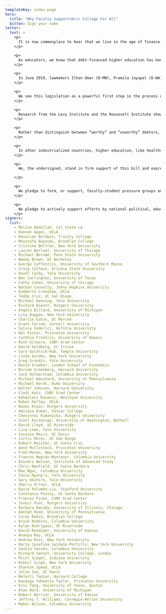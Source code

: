 ```yaml
---
templateKey: index-page
hero:
  title: "Why Faculty Support<br/> College For All"
  button: Sign your name
letter:
  text: >
    <p>
      It is now commonplace to hear that we live in the age of finance, but for the vast majority of people in the United States and beyond, our era is experienced as the age of crushing debt. As a result of soaring education costs, unaffordable housing, bankruptcies from medical bills, usurious payday loans, and unpayable financial obligations from mass incarceration, household debt continues to spiral. Student debt alone stands at $1.6 trillion. Our students are graduating with an average of $30,000 in debt, and every year, there are 1.1 million new defaulters on those debts. Debt-financed higher education has taken a radically unequal toll on Black, Latinx and Native households because they hold just a fraction of the wealth of white households. Four years after graduating, the average loan balances of Black student debtors are more than double that of their white counterparts, due to discrepancies that can be traced to employment discrimination, racial wage gaps, and differentials in intergenerational wealth.
    </p>

    <p>
      As educators, we know that debt-financed higher education has been a profound mistake, and also a relatively recent one. (Student debt was too insignificant to track in 1999.) By slashing funding to education, federal and state lawmakers shifted the burden to students and families, especially to those least able to afford it. Activists from the Occupy Student Debt Campaign to Strike Debt to Movement for Black Lives to the Debt Collective have been sounding the alarm and organizing around this issue for the last eight years. Indeed, the Debt Collective organized the first successful student debt strike in U.S. history, winning over $1 billion in debt discharge in a campaign with for-profit college debtors. Finally, politicians are listening.
    </p>

    <p>
      In June 2019, lawmakers Ilhan Omar (D-MN), Pramila Jayapal (D-WA), and Bernie Sanders (D-VT) introduced the College for All act (with help from student debt strikers). The legislation would wipe out all $1.6 trillion in outstanding student debt for 45 million borrowers, eliminate tuition and fees at all public two-year and four-year colleges and universities, provide funding streams to Historically Black Colleges and Universities and Tribal Colleges, and make community colleges, trade schools, and apprenticeship programs tuition-and fee-free for all. These measures will be paid for by a financial transaction tax on Wall Street of the kind currently imposed by 40 countries around the world.
    </p>

    <p>
      We see this legislation as a powerful first step in the process of reinvestment in quality public education. We know that subsequent steps will require the fight for state reinvestment, high quality and diverse curricula, robust research support, and the de-adjunctification of our workforce.
    </p>

    <p>
      Research from the Levy Institute and the Roosevelt Institute shows that a full jubilee—an erasure of all student loans currently on the books—would not only be a substantial boost to GDP but also a significant narrowing of the racial wealth gap, and therefore a means to begin addressing the need for reparations in and through higher education. Far from a boon to the already-wealthy, the vast majority of the benefits of universal debt discharge would go to the bottom 20% of households. The largest impact, in proportion to household wealth, would be on Black and Latinx families and communities, and women in those communities in particular, who hold the disproportionate share of the debt load. In addition, a significant percentage of student debtors were defrauded by for-profit colleges (which intentionally target and exploit marginalized communities) and these students routinely carry high debt burdens, often without ever having graduated.
    </p>

    <p>
      Rather than distinguish between “worthy” and “unworthy” debtors, or create a pecking order of who deserves more, less, or no relief, we applaud the fact that College for All is being proposed in the lineage of universal programs like Social Security and Medicare. While there are other policy options on the table, we strongly believe that universal programs are engines of popular solidarity that draw their power from uniting the most people under a single demand: education should be a right, not a privilege. A demand for universal student debt relief, alongside the proposal for tuition-free public college, unites tens of millions of people around a commonly shared idea. College for All, like Medicare for All, is a meaningful step toward de-financializing our basic social needs.
    </p>

    <p>
      In other industrialized countries, higher education, like healthcare, is regarded as a public good and as a right, but in the U.S., it has been turned into an expensive commodity. Now is the time to reclaim the vocation of learning to which we have devoted our careers. College for All is the first serious step toward that goal we have seen in our lifetime.
    </p>

    <p>
      We, the undersigned, stand in firm support of this bill and express our commitment to fight for its passage into law.

    </p>

    <p>
      We pledge to form, or support, faculty-student pressure groups on our own campuses to actively promote the agenda of College for All, without regard to the outcome of the bill itself.
    </p>

    <p>
      We pledge to actively support efforts by national political, educational or labor groups willing to fight for the agenda of College for All.
    </p>
signers:
  list:
    - Melina Abdullah, Cal State LA
    - Hannah Appel, UCLA
    - Davarian Baldwin, Trinity College
    - Moustafa Bayoumi, Brooklyn College
    - Cristina Beltrán, New York University
    - Lauren Berlant, University of Chicago
    - Michael Berubé, Penn State University
    - Wendy Brown, UC Berkeley
    - George Caffentzis, University of Southern Maine
    - Craig Calhoun, Arizona State University
    - Hazel Carby, Yale University
    - Ben Carrington, University of Texas
    - Cathy Cohen, University of Chicago
    - Nathan Connolly, Johns Hopkins University
    - Kimberlé Crenshaw, UCLA
    - Teddy Cruz, UC San Diego
    - Michael Denning, Yale University
    - Richard Dienst, Rutgers University
    - Angela Dillard, University of Michigan
    - Lisa Duggan, New York University
    - Charlie Eaton, UC Merced
    - Grant Farred, Cornell University
    - Sylvia Federici, Hofstra University
    - Hal Foster, Princeton University
    - Cynthia Franklin, University of Hawaii
    - Ruth Gilmore, CUNY Grad Center
    - David Goldberg, UC Irvine
    - Sara Goldrick-Rab, Temple University
    - Linda Gordon, New York University
    - Greg Grandin, Yale University
    - David Graeber, London School of Economics
    - Miriam Greenberg, Harvard University
    - Jack Halberstam, Columbia University
    - Michael Hanchard, University of Pennsylvania
    - Michael Hardt, Duke University
    - Walter Johnson, Harvard University
    - Cindi Katz, CUNY Grad Center
    - Kehaulani Kauanui, Wesleyan University
    - Robin Kelley, UCLA
    - Naomi Klein, Rutgers University
    - Amitava Kumar, Vassar College
    - Chenjerai Kumanyika, Rutgers University
    - Scott Kurashige, University of Washington, Bothell
    - David Lloyd, UC Riverside
    - Lisa Lowe, Yale University
    - Sunaina Maira, UC Davis
    - Curtis Marez, UC San Diego
    - Robert Meister, UC Santa Cruz
    - Anne McClintock, Princeton University
    - Fred Moten, New York University
    - Frances Negrón-Muntaner, Columbia University
    - Alondra Nelson, Institute of Advanced Study
    - Chris Newfield, UC Santa Barbara
    - Mae Ngai, Columbia University
    - Tavia Nyong’o, Yale University
    - Gary Okihiro, Yale University
    - Sherry Ortner, UCLA
    - David Palumbo-Liu, Stanford University
    - Constance Penley, UC Santa Barbara
    - Frances Piven, CUNY Grad Center
    - Jasbir Puar, Rutgers University
    - Barbara Ransby, University of Illinois, Chicago
    - Adolph Reed, University of Pennsylvania
    - Corey Robin, Brooklyn College
    - Bruce Robbins, Columbia University
    - Dylan Rodríguez, UC Riverside
    - David Roediger, University of Kansas
    - Ananya Roy, UCLA
    - Andrew Ross, New York University
    - Maria Josefina Saldaña-Portillo, New York University
    - Saskia Sassen, Columbia University
    - Richard Sennet, University College, London
    - Micol Siegel, Indiana University
    - Nikhil Singh, New York University
    - Shannon Speed, UCLA
    - Julie Sze, UC Davis
    - Neferti Tadiar, Barnard College
    - Keeanga Yahmatta Taylor, Princeton University
    - Eric Tang, University of Texas, Austin
    - Alan Wald, University of Michigan
    - Robert Warrior, University of Kansas
    - Jeffrey T. Williams, Carnegie-Mellon University
    - Mabel Wilson, Columbia University
---
```

